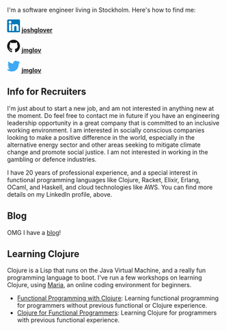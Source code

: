 I'm a software engineer living in Stockholm. Here's how to find me:

![LinkedIn](assets/linkedin-30px.png)
**[joshglover](https://www.linkedin.com/in/joshglover)**

![Github](assets/github-30px.png) **[jmglov](https://github.com/jmglov)**

![Twitter](assets/twitter-30px.png) **[jmglov](https://twitter.com/jmglov)**

## Info for Recruiters

I'm just about to start a new job, and am not interested in anything new at the
moment. Do feel free to contact me in future if you have an engineering
leadership opportunity in a great company that is committed to an inclusive
working environment. I am interested in socially conscious companies looking to
make a positive difference in the world, especially in the alternative energy
sector and other areas seeking to mitigate climate change and promote social
justice. I am not interested in working in the gambling or defence industries.

I have 20 years of professional experience, and a special interest in functional
programming languages like Clojure, Racket, Elixir, Erlang, OCaml, and Haskell,
and cloud technologies like AWS. You can find more details on my LinkedIn
profile, above.

## Blog

OMG I have a [blog](blog/)!

## Learning Clojure

Clojure is a Lisp that runs on the Java Virtual Machine, and a really fun
programming language to boot. I've run a few workshops on learning Clojure,
using [Maria](https://www.maria.cloud/), an online coding environment for
beginners.

- [Functional Programming with Clojure](teaching/clojure/fpwc/): Learning
  functional programming for programmers without previous functional or Clojure
  experience.
- [Clojure for Functional Programmers](teaching/clojure/fpwc/): Learning Clojure
  for programmers with previous functional experience.

